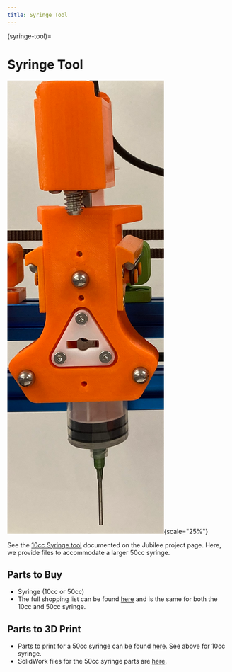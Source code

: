 ```yaml
---
title: Syringe Tool
---
```


(syringe-tool)=
# Syringe Tool

![50 cc syringe parked on a Jubilee](_static/syringe.png){scale="25%"}

See the [10cc Syringe tool](https://jubilee3d.com/index.php?title=Camera_Inspection_Tool) documented on the Jubilee project page. Here, we provide files to accommodate a larger 50cc syringe.

## Parts to Buy

- Syringe (10cc or 50cc)
- The full shopping list can be found [here](https://docs.google.com/spreadsheets/d/19zSPgaUJId5xt-jpjvXQGE22AiIK3zP_XUoAT0gs4UI/edit#gid=1582949094) and is the same for both the 10cc and 50cc syringe.

## Parts to 3D Print

- Parts to print for a 50cc syringe can be found [here](https://github.com/machineagency/science-jubilee/tree/main/tool_library/syringe_50cc/STLs). See above for 10cc syringe.
- SolidWork files for the 50cc syringe parts are [here](https://github.com/machineagency/science-jubilee/tree/main/tool_library/syringe_50cc/cads).
